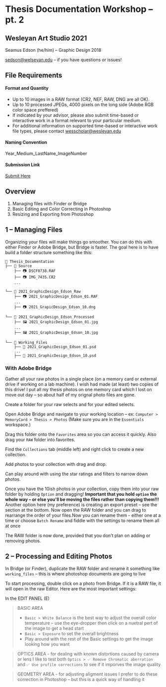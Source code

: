 # Thesis Documentation Workshop – pt. 2

## Wesleyan Art Studio 2021

Seamus Edson (he/him) – Graphic Design 2018

sedson@welseyan.edu – if you have questions or issues!

## File Requirements

#### Format and Quantity

- Up to 10 images in a RAW format (CR2, NEF, RAW, DNG are all OK).
- Up to 10 processed JPEGs, 4000 pixels on the long side (Adobe RGB color space preffered)
- If indicated by your advisor, please also submit time-based or interactive work in a format relevant to your particular medium.
- For additional information on supported time-based or interactive work file types, please contact wesscholar@wesleyan.edu

#### Naming Convention

Year_Medium_LastName_ImageNumber

#### Submission Link

[Submit Here](https://docs.google.com/forms/d/e/1FAIpQLSdTEo5e4PZmV98Fhplg8aZ9mg9BBXnt0_P0BGS3t8pmUVqBmw/viewform)


## Overview

1. Managing files with Finder or Bridge
1. Basic Editing and Color Correcting in Photoshop
1. Resizing and Exporting from Photoshop


## 1 – Managing Files

Organizing your files will make things go smoother. You can do this with either Finder or Adobe Bridge, but Bridge is faster. The goal here is to have build a folder structure something like this:

```
📁 Thesis_Documentation
├── 📁 Source
    ├── 📷 DSCF0738.RAF
    ├── 📷 IMG_7435.CR2
    ...

└── 📁 2021_GraphicDesign_Edson_Raw
    ├── 📷 2021_GraphicDesign_Edson_01.RAF
    ...
    ├── 📷 2021_GrapicDesign_Edson_10.dng

└── 📁 2021_GraphicDesign_Edson_Processed
    ├── 🖼️ 2021_GraphicDesign_Edson_01.jpg
    ...
    ├── 🖼️ 2021_GraphicDesign_Edson_10.jpg

└── 📁 Working_Files
    ├── 📝️ 2021_GraphicDesign_Edson_01.psd
    ...
    ├── 📝️ 2021_GraphicDesign_Edson_10.psd
```

### With Adobe Bridge

Gather all your raw photos in a single place (on a memory card or external drive if working on a lab machine). I wish had made (at least) two copies of this drive! I put all my thesis photos on one memory card which I lost on move out day – so about half of my orignal photo files are gone.

Create a folder for your raw selects and for your edited selects.

Open Adobe Bridge and navigate to your working location – ex: `Computer > MemoryCard > Thesis > Photos` (Make sure you are in the `Essentials` workspace.)

Drag this folder onto the `Favorites` area so you can access it quickly. Also drag your `RAW` folder into favorites.

Find the `Collections` tab (middle left) and right click to create a new collection.

Add photos to your collection with drag and drop.

Can play around with using the star ratings and filters to narrow down photos.

Once you have the 10ish photos in your collection, copy them into your raw folder by holding `Option` and dragging! **Important that you hold `option` the whole way – or else you'll be moving the files rather than copying them!!!** Another option here (my preference) is creating an export preset – see the section at the bottom.
Now open the RAW folder and you can drag to rearrange the order of your files.Now you can rename them - either one at a time or choose `Batch Rename` and fiddle with the settings to rename them all at once

The RAW folder is now done, provided that you don't plan on adding or removing photos.

## 2 – Processing and Editing Photos
In Bridge (or Finder), duplicate the RAW folder and rename it something like `working_files` – this is where photoshop documents are going to live

To start processing, double click on a photo from Bridge. If it is a RAW file, it will open in the raw Editor. Here are the most important settings:

In the EDIT PANEL (E)
> BASIC AREA
> - `Basic > White Balance` is the best way to adjust the overall color temperature – use the eye-dropper then click on a nuetral pert of the image to get a head start
> - `Basic > Exposure` to set the overall brightness
> - Play around with the rest of the Basic settings to get the image looking how you want

> OPTICS AREA - for dealing with known distortions caused by camera or lens
> I like to test both `Optics > ✅ Remove Chromatic aberration` and `✅ Use profile corrections` to see if it imporves the image quality

> GEOMETRY AREA - for adjusting aligment issues
> I prefer to do these correction in Photoshop – but this is a quick way of handling it
